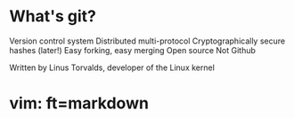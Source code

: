 





What's git?
===========
Version control system
Distributed
multi-protocol
Cryptographically secure hashes (later!)
Easy forking, easy merging
Open source
Not Github

Written by Linus Torvalds, developer of the Linux kernel


























































# vim: ft=markdown
